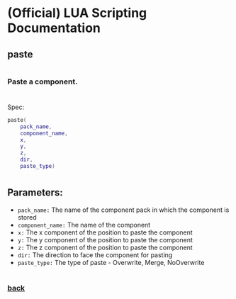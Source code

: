 
# (Official) LUA Scripting Documentation

## paste
#
### Paste a component.
#
Spec:
```lua
paste(
	pack_name,
	component_name,
	x,
	y,
	z,
	dir,
	paste_type)
```
#
## Parameters:
- `pack_name:` The name of the component pack in which the component is stored
- `component_name:` The name of the component
- `x:` The x component of the position to paste the component
- `y:` The y component of the position to paste the component
- `z:` The z component of the position to paste the component
- `dir:` The direction to face the component for pasting
- `paste_type:` The type of paste - Overwrite, Merge, NoOverwrite
#
### [back](../blocks)
